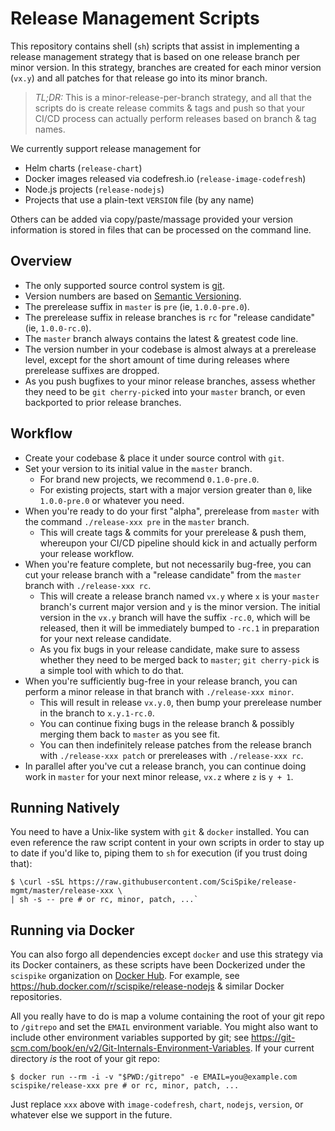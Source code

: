 # Release Management Scripts
This repository contains shell (`sh`) scripts that assist in implementing a release management strategy that is based on one release branch per minor version.
In this strategy, branches are created for each minor version (`vx.y`) and all patches for that release go into its minor branch.

> _TL;DR:_ This is a minor-release-per-branch strategy, and all that the scripts do is create release commits & tags and push so that your CI/CD process can actually perform releases based on branch & tag names.

We currently support release management for
* Helm charts (`release-chart`)
* Docker images released via codefresh.io (`release-image-codefresh`)
* Node.js projects (`release-nodejs`)
* Projects that use a plain-text `VERSION` file (by any name)

Others can be added via copy/paste/massage provided your version information is stored in files that can be processed on the command line.

## Overview
* The only supported source control system is [git](https://git-scm.com/).
* Version numbers are based on [Semantic Versioning](https://semver.org).
* The prerelease suffix in `master` is `pre` (ie, `1.0.0-pre.0`).
* The prerelease suffix in release branches is `rc` for "release candidate" (ie, `1.0.0-rc.0`).
* The `master` branch always contains the latest & greatest code line.
* The version number in your codebase is almost always at a prerelease level, except for the short amount of time during releases where prerelease suffixes are dropped.
* As you push bugfixes to your minor release branches, assess whether they need to be `git cherry-pick`ed into your `master` branch, or even backported to prior release branches.

## Workflow
* Create your codebase & place it under source control with `git`.
* Set your version to its initial value in the `master` branch.
  * For brand new projects, we recommend `0.1.0-pre.0`.
  * For existing projects, start with a major version greater than `0`, like `1.0.0-pre.0` or whatever you need.
* When you're ready to do your first "alpha", prerelease from `master` with the command `./release-xxx pre` in the `master` branch.
  * This will create tags & commits for your prerelease & push them, whereupon your CI/CD pipeline should kick in and actually perform your release workflow.
* When you're feature complete, but not necessarily bug-free, you can cut your release branch with a "release candidate" from the `master` branch with `./release-xxx rc`.
  * This will create a release branch named `vx.y` where `x` is your `master` branch's current major version and `y` is the minor version.  The initial version in the `vx.y` branch will have the suffix `-rc.0`, which will be released, then it will be immediately bumped to `-rc.1` in preparation for your next release candidate.
  * As you fix bugs in your release candidate, make sure to assess whether they need to be merged back to `master`; `git cherry-pick` is a simple tool with which to do that.
* When you're sufficiently bug-free in your release branch, you can perform a minor release in that branch with `./release-xxx minor`.
  * This will result in release `vx.y.0`, then bump your prerelease number in the branch to `x.y.1-rc.0`.
  * You can continue fixing bugs in the release branch & possibly merging them back to `master` as you see fit.
  * You can then indefinitely release patches from the release branch with `./release-xxx patch` or prereleases with `./release-xxx rc`.
* In parallel after you've cut a release branch, you can continue doing work in `master` for your next minor release, `vx.z` where `z` is `y + 1`.

## Running Natively
You need to have a Unix-like system with `git` & `docker` installed.
You can even reference the raw script content in your own scripts in order to stay up to date if you'd like to, piping them to `sh` for execution (if you trust doing that):
```
$ \curl -sSL https://raw.githubusercontent.com/SciSpike/release-mgmt/master/release-xxx \
| sh -s -- pre # or rc, minor, patch, ...`
```

## Running via Docker
You can also forgo all dependencies except `docker` and use this strategy via its Docker containers, as these scripts have been Dockerized under the `scispike` organization on [Docker Hub](https://hub.docker.com).
For example, see https://hub.docker.com/r/scispike/release-nodejs & similar Docker repositories.

All you really have to do is map a volume containing the root of your git repo to `/gitrepo` and set the `EMAIL` environment variable.
You might also want to include other environment variables supported by git; see https://git-scm.com/book/en/v2/Git-Internals-Environment-Variables.
If your current directory _is_ the root of your git repo:
```
$ docker run --rm -i -v "$PWD:/gitrepo" -e EMAIL=you@example.com scispike/release-xxx pre # or rc, minor, patch, ...
```
Just replace `xxx` above with `image-codefresh`, `chart`, `nodejs`, `version`, or whatever else we support in the future.
